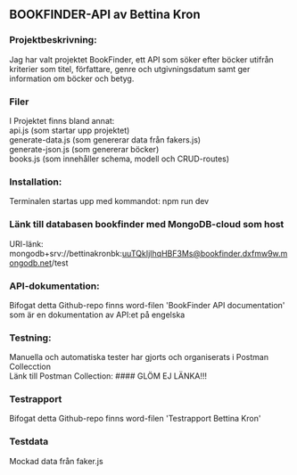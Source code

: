 ## BOOKFINDER-API av Bettina Kron

### Projektbeskrivning: 
Jag har valt projektet BookFinder, ett API som söker efter böcker utifrån kriterier som titel, författare, genre och utgivningsdatum 
samt ger information om böcker och betyg.

### Filer
I Projektet finns bland annat: \
api.js (som startar upp projektet) \
generate-data.js (som genererar data från fakers.js) \
generate-json.js (som genererar böcker)\
books.js (som innehåller schema, modell och CRUD-routes)

### Installation: 
Terminalen startas upp med kommandot: npm run dev

### Länk till databasen bookfinder med MongoDB-cloud som host
URI-länk: mongodb+srv://bettinakronbk:uuTQkIjIhqHBF3Ms@bookfinder.dxfmw9w.mongodb.net/test

### API-dokumentation:
Bifogat detta Github-repo finns word-filen 'BookFinder API documentation' som är en dokumentation av API:et på engelska

### Testning:
Manuella och automatiska tester har gjorts och organiserats i Postman Collecction \
Länk till Postman Collection: #### GLÖM EJ LÄNKA!!!


### Testrapport
Bifogat detta Github-repo finns word-filen 'Testrapport Bettina Kron'


### Testdata
Mockad data från faker.js

